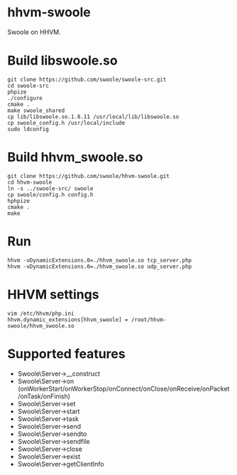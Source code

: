 hhvm-swoole
=================
Swoole on HHVM.

Build libswoole.so
====
```shell
git clone https://github.com/swoole/swoole-src.git
cd swoole-src
phpize
./configure
cmake .
make swoole_shared
cp lib/libswoole.so.1.8.11 /usr/local/lib/libswoole.so
cp swoole_config.h /usr/local/include
sudo ldconfig
```

Build hhvm_swoole.so
====
```shell
git clone https://github.com/swoole/hhvm-swoole.git
cd hhvm-swoole
ln -s ../swoole-src/ swoole
cp swoole/config.h config.h
hphpize
cmake .
make
```

Run
====
```shell
hhvm -vDynamicExtensions.0=./hhvm_swoole.so tcp_server.php
hhvm -vDynamicExtensions.0=./hhvm_swoole.so udp_server.php
```

HHVM settings
====
```shell
vim /etc/hhvm/php.ini
hhvm.dynamic_extensions[hhvm_swoole] = /root/hhvm-swoole/hhvm_swoole.so
```

Supported features
====
* Swoole\Server->__construct
* Swoole\Server->on (onWorkerStart/onWorkerStop/onConnect/onClose/onReceive/onPacket/onTask/onFinish)
* Swoole\Server->set
* Swoole\Server->start
* Swoole\Server->task
* Swoole\Server->send
* Swoole\Server->sendto
* Swoole\Server->sendfile
* Swoole\Server->close
* Swoole\Server->exist
* Swoole\Server->getClientInfo


